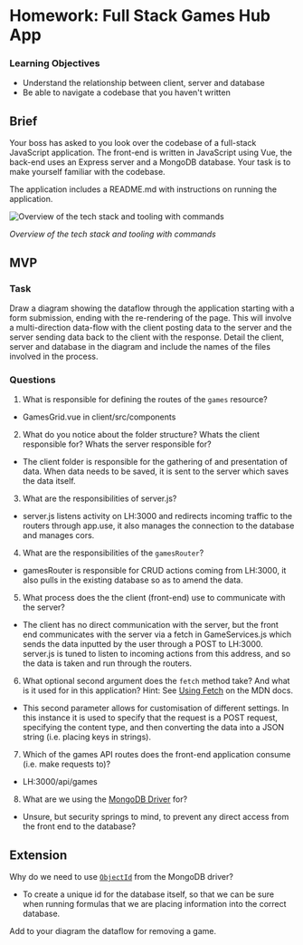 # Homework: Full Stack Games Hub App

### Learning Objectives

- Understand the relationship between client, server and database
- Be able to navigate a codebase that you haven't written

## Brief

Your boss has asked to you look over the codebase of a full-stack JavaScript application. The front-end is written in JavaScript using Vue, the back-end uses an Express server and a MongoDB database. Your task is to make yourself familiar with the codebase.

The application includes a README.md with instructions on running the application.

![Overview of the tech stack and tooling with commands](images/tech_stack_with_commands.png)

*Overview of the tech stack and tooling with commands*

## MVP

### Task

Draw a diagram showing the dataflow through the application starting with a form submission, ending with the re-rendering of the page. This will involve a multi-direction data-flow with the client posting data to the server and the server sending data back to the client with the response. Detail the client, server and database in the diagram and include the names of the files involved in the process.

### Questions

1. What is responsible for defining the routes of the `games` resource?

- GamesGrid.vue in client/src/components

2. What do you notice about the folder structure?  Whats the client responsible for? Whats the server responsible for?

- The client folder is responsible for the gathering of and presentation of data. When data needs to be saved, it is sent to the server which saves the data itself.

3. What are the responsibilities of server.js?

- server.js listens activity on LH:3000 and redirects incoming traffic to the routers through app.use, it also manages the connection to the database and manages cors.

4. What are the responsibilities of the `gamesRouter`?

- gamesRouter is responsible for CRUD actions coming from LH:3000, it also pulls in the existing database so as to amend the data.

5. What process does the the client (front-end) use to communicate with the server?

- The client has no direct communication with the server, but the front end communicates with the server via a fetch in GameServices.js which sends the data inputted by the user through a POST to LH:3000. server.js is tuned to listen to incoming actions from this address, and so the data is taken and run through the routers.

6. What optional second argument does the `fetch` method take? And what is it used for in this application? Hint: See [Using Fetch](https://developer.mozilla.org/en-US/docs/Web/API/Fetch_API/Using_Fetch) on the MDN docs.

- This second parameter allows for customisation of different settings. In this instance it is used to specify that the request is a POST request, specifying the content type, and then converting the data into a JSON string (i.e. placing keys in strings).

7. Which of the games API routes does the front-end application consume (i.e. make requests to)?

- LH:3000/api/games

8. What are we using the [MongoDB Driver](http://mongodb.github.io/node-mongodb-native/) for?

- Unsure, but security springs to mind, to prevent any direct access from the front end to the database? 

## Extension

Why do we need to use [`ObjectId`](https://mongodb.github.io/node-mongodb-native/api-bson-generated/objectid.html) from the MongoDB driver?

- To create a unique id for the database itself, so that we can be sure when running formulas that we are placing information into the correct database.

Add to your diagram the dataflow for removing a game.
